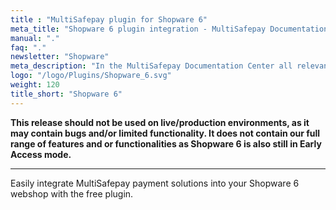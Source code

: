 ```yaml
---
title : "MultiSafepay plugin for Shopware 6"
meta_title: "Shopware 6 plugin integration - MultiSafepay Documentation Center"
manual: "."
faq: "."
newsletter: "Shopware"
meta_description: "In the MultiSafepay Documentation Center all relevant information regarding our Plugins and API. As well as Support pages for Payment Method, Tools and General Questions. You can also find the contact details of our Support Team and Integration Team."
logo: "/logo/Plugins/Shopware_6.svg"
weight: 120
title_short: "Shopware 6"
---
```


**This release should not be used on live/production environments, as it may contain bugs and/or limited functionality. It does not contain our full range of features and or functionalities as Shopware 6 is also still in Early Access mode.**

---

Easily integrate MultiSafepay payment solutions into your Shopware 6 webshop with the free plugin.
